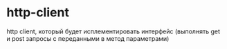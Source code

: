 # http-client
http client, который будет исплементировать интерфейс (выполнять get и post запросы с переданными в метод параметрами)
